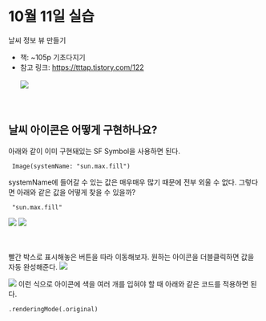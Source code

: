 # 10월 11일 실습

날씨 정보 뷰 만들기
- 책: ~105p 기초다지기
- 참고 링크: https://tttap.tistory.com/122 <br><br>
<a href='https://ifh.cc/v-JyQFWV' target='_blank'><img src='https://ifh.cc/g/JyQFWV.png' border='0'></a>
<br><br><br>

## 날씨 아이콘은 어떻게 구현하나요? <br>
아래와 같이 이미 구현돼있는 SF Symbol을 사용하면 된다.
```
 Image(systemName: "sun.max.fill")
 ```
systemName에 들어갈 수 있는 값은 매우매우 많기 때문에 전부 외울 수 없다. 그렇다면 아래와 같은 값을 어떻게 찾을 수 있을까?
```
 "sun.max.fill"
 ```
 <a href='https://ifh.cc/v-1VyHJF' target='_blank'><img src='https://ifh.cc/g/1VyHJF.jpg' border='0'></a>
 <a href='https://ifh.cc/v-rlfyHt' target='_blank'><img src='https://ifh.cc/g/rlfyHt.png' border='0'></a>
 <br><br><br>

 빨간 박스로 표시해놓은 버튼을 따라 이동해보자. 원하는 아이콘을 더블클릭하면 값을 자동 완성해준다. 
 <a href='https://ifh.cc/v-GXj2th' target='_blank'><img src='https://ifh.cc/g/GXj2th.png' border='0'></a>
 
 
 <a href='https://ifh.cc/v-8Dp2A9' target='_blank'><img src='https://ifh.cc/g/8Dp2A9.png' border='0'></a> 
이런 식으로 아이콘에 색을 여러 개를 입혀야 할 때 아래와 같은 코드를 적용하면 된다.
```
.renderingMode(.original)
```
